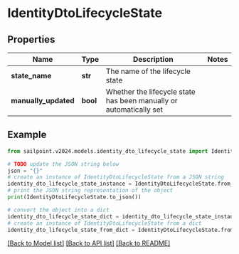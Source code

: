 # IdentityDtoLifecycleState


## Properties

Name | Type | Description | Notes
------------ | ------------- | ------------- | -------------
**state_name** | **str** | The name of the lifecycle state | 
**manually_updated** | **bool** | Whether the lifecycle state has been manually or automatically set | 

## Example

```python
from sailpoint.v2024.models.identity_dto_lifecycle_state import IdentityDtoLifecycleState

# TODO update the JSON string below
json = "{}"
# create an instance of IdentityDtoLifecycleState from a JSON string
identity_dto_lifecycle_state_instance = IdentityDtoLifecycleState.from_json(json)
# print the JSON string representation of the object
print(IdentityDtoLifecycleState.to_json())

# convert the object into a dict
identity_dto_lifecycle_state_dict = identity_dto_lifecycle_state_instance.to_dict()
# create an instance of IdentityDtoLifecycleState from a dict
identity_dto_lifecycle_state_from_dict = IdentityDtoLifecycleState.from_dict(identity_dto_lifecycle_state_dict)
```
[[Back to Model list]](../README.md#documentation-for-models) [[Back to API list]](../README.md#documentation-for-api-endpoints) [[Back to README]](../README.md)


